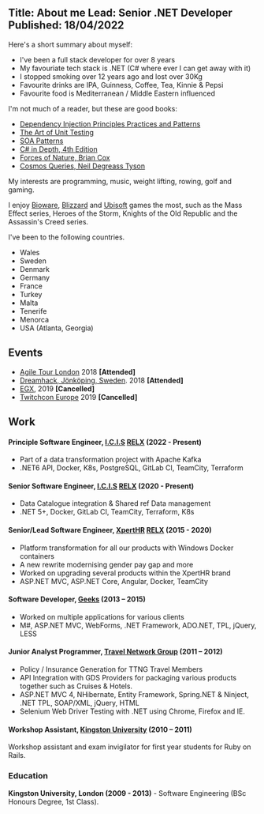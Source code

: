 Title: About me
Lead: Senior .NET Developer
Published: 18/04/2022
---

Here's a short summary about myself:

- I've been a full stack developer for over 8 years
- My favouriate tech stack is .NET (C# where ever I can get away with it)
- I stopped smoking over 12 years ago and lost over 30Kg
- Favourite drinks are IPA, Guinness, Coffee, Tea, Kinnie & Pepsi
- Favourite food is Mediterranean / Middle Eastern influenced

I'm not much of a reader, but these are good books:

* [Dependency Injection Principles Practices and Patterns](https://www.manning.com/books/dependency-injection-principles-practices-patterns)
* [The Art of Unit Testing](https://www.manning.com/books/the-art-of-unit-testing-second-edition)
* [SOA Patterns](https://www.manning.com/books/soa-patterns)
* [C# in Depth, 4th Edition](https://www.manning.com/books/c-sharp-in-depth-fourth-edition)
* [Forces of Nature, Brian Cox](https://www.amazon.co.uk/Forces-Nature-Professor-Brian-Cox/dp/0008210039/ref=tmm_pap_swatch_0?_encoding=UTF8&qid=&sr=)
* [Cosmos Queries, Neil Degreass Tyson](https://www.amazon.co.uk/Cosmic-Queries-StarTalks-Guide-Where/dp/1426221770)

My interests are programming, music, weight lifting, rowing, golf and gaming.

I enjoy [Bioware](http://www.bioware.com/), [Blizzard](https://www.blizzard.com/en-gb/) and [Ubisoft](https://www.ubisoft.com/en-gb/) games the most, such as the Mass Effect series, Heroes of the Storm, Knights of the Old Republic and the Assassin's Creed series.

I've been to the following countries.

* Wales
* Sweden
* Denmark
* Germany
* France
* Turkey
* Malta
* Tenerife
* Menorca
* USA (Atlanta, Georgia)

## Events

* [Agile Tour London](http://2018.agiletourlondon.co.uk/) 2018 **[Attended]**
* [Dreamhack, Jönköping, Sweden](https://dreamhack.com/). 2018 **[Attended]**
* [EGX](https://www.egx.net/egx), 2019 **[Cancelled]**
* [Twitchcon Europe](https://europe.twitchcon.com/en/) 2019 **[Cancelled]**

## Work

#### Principle Software Engineer, [I.C.I.S](https://www.icis.com/) [RELX](https://www.relx.com/) (2022 - Present)

* Part of a data transformation project with Apache Kafka
* .NET6 API, Docker, K8s, PostgreSQL, GitLab CI, TeamCity, Terraform

#### Senior Software Engineer, [I.C.I.S](https://www.icis.com/) [RELX](https://www.relx.com/) (2020 - Present)

* Data Catalogue integration & Shared ref Data management
* .NET 5+, Docker, GitLab CI, TeamCity, Terraform, K8s

#### Senior/Lead Software Engineer, [XpertHR](https://www.xperthr.co.uk/) [RELX](https://www.relx.com/) (2015 - 2020)

* Platform transformation for all our products with Windows Docker containers
* A new rewrite modernising gender pay gap and more
* Worked on upgrading several products within the XpertHR brand
* ASP.NET MVC, ASP.NET Core, Angular, Docker, TeamCity

#### Software Developer, [Geeks](http://www.geeks.ltd.uk/) (2013 – 2015)

* Worked on multiple applications for various clients
* M#, ASP.NET MVC, WebForms, .NET Framework, ADO.NET, TPL, jQuery, LESS

#### Junior Analyst Programmer, [Travel Network Group](http://www.thetravelnetworkgroup.co.uk/) (2011 – 2012)

* Policy / Insurance Generation for TTNG Travel Members
* API Integration with GDS Providers for packaging various products together such as Cruises & Hotels.
* ASP.NET MVC 4, NHibernate, Entity Framework, Spring.NET & Ninject, .NET TPL, SOAP/XML, jQuery, HTML 
* Selenium Web Driver Testing with .NET using Chrome, Firefox and IE.

#### Workshop Assistant, [Kingston University](http://www.kingston.ac.uk/) (2010 – 2011)

Workshop assistant and exam invigilator for first year students for Ruby on Rails.

### Education

**Kingston University, London (2009 - 2013)** - Software Engineering (BSc Honours Degree, 1st Class).
